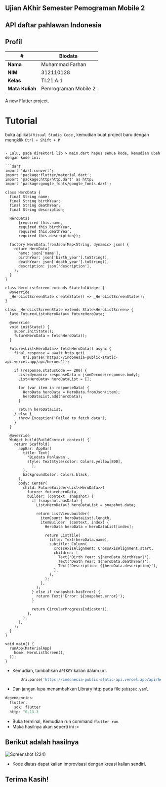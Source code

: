 ## Ujian AKhir Semester Pemograman Mobile 2

## API daftar pahlawan Indonesia

## Profil
| #               | Biodata              |
| --------------- | -------------------- |
| **Nama**        | Muhammad Farhan      |
| **NIM**         | 312110128            |
| **Kelas**       | TI.21.A.1            |
| **Mata Kuliah** | Pemrograman Mobile 2 |

A new Flutter project.

# Tutorial
buka aplikasi `Visual Studio Code`  , kemudian buat project baru dengan mengklik `Ctrl + Shift + P`  
```

- Lalu, pada direktori lib > main.dart hapus semua kode, kemudian ubah dengan kode ini:

```dart
import 'dart:convert';
import 'package:flutter/material.dart';
import 'package:http/http.dart' as http;
import 'package:google_fonts/google_fonts.dart';

class HeroData {
  final String name;
  final String birthYear;
  final String deathYear;
  final String description;

  HeroData(
      {required this.name,
      required this.birthYear,
      required this.deathYear,
      required this.description});

  factory HeroData.fromJson(Map<String, dynamic> json) {
    return HeroData(
      name: json['name'],
      birthYear: json['birth_year'].toString(),
      deathYear: json['death_year'].toString(),
      description: json['description'],
    );
  }
}

class HeroListScreen extends StatefulWidget {
  @override
  _HeroListScreenState createState() => _HeroListScreenState();
}

class _HeroListScreenState extends State<HeroListScreen> {
  late Future<List<HeroData>> futureHeroData;

  @override
  void initState() {
    super.initState();
    futureHeroData = fetchHeroData();
  }

  Future<List<HeroData>> fetchHeroData() async {
    final response = await http.get(
        Uri.parse('https://indonesia-public-static-api.vercel.app/api/heroes'));

    if (response.statusCode == 200) {
      List<dynamic> responseData = jsonDecode(response.body);
      List<HeroData> heroDataList = [];

      for (var item in responseData) {
        HeroData heroData = HeroData.fromJson(item);
        heroDataList.add(heroData);
      }

      return heroDataList;
    } else {
      throw Exception('Failed to fetch data');
    }
  }

  @override
  Widget build(BuildContext context) {
    return Scaffold(
      appBar: AppBar(
        title: Text(
          'Biodata Pahlawan',
          style: TextStyle(color: Colors.yellow[800],
            ),
        ),
        backgroundColor: Colors.black,
      ),
      body: Center(
        child: FutureBuilder<List<HeroData>>(
          future: futureHeroData,
          builder: (context, snapshot) {
            if (snapshot.hasData) {
              List<HeroData>? heroDataList = snapshot.data;

              return ListView.builder(
                itemCount: heroDataList!.length,
                itemBuilder: (context, index) {
                  HeroData heroData = heroDataList[index];

                  return ListTile(
                    title: Text(heroData.name),
                    subtitle: Column(
                      crossAxisAlignment: CrossAxisAlignment.start,
                      children: [
                        Text('Birth Year: ${heroData.birthYear}'),
                        Text('Death Year: ${heroData.deathYear}'),
                        Text('Description: ${heroData.description}'),
                      ],
                    ),
                  );
                },
              );
            } else if (snapshot.hasError) {
              return Text('Error: ${snapshot.error}');
            }

            return CircularProgressIndicator();
          },
        ),
      ),
    );
  }
}

void main() {
  runApp(MaterialApp(
    home: HeroListScreen(),
  ));
}

```

- Kemudian, tambahkan `APIKEY` kalian dalam url.

```dart
       Uri.parse('https://indonesia-public-static-api.vercel.app/api/heroes'));
```

- Dan jangan lupa menambahkan Library http pada file `pubspec.yaml`.

```dart
dependencies:
  flutter:
    sdk: flutter
  http: ^0.13.3
```

- Buka terminal, Kemudian run command `flutter run`.
- Maka hasilnya akan seperti ini :>

## Berikut adalah hasilnya

![Screenshot (224)](https://github.com/farhanz17/UAS_P.Mobile.2/assets/92637117/319caac3-6638-446a-a8af-6b64d7fae0fd)

- Kode diatas dapat kalian improvisasi dengan kreasi kalian sendiri.

## Terima Kasih!



